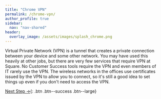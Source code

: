 ```yaml
---
title: "Chrome VPN"
permalink: /chrome-vpn/
author_profile: true
sidebar:
  nav: "nav-shared"
header:
  overlay_image: /assets/images/splash_chrome.png
---
```


Virtual Private Network (VPN) is a tunnel that creates a private connection between your device and some other network. You may have used this heavily at other jobs, but there are very few services that require VPN at Square. No Customer Success tools require the VPN and even members of IT rarely use the VPN.  The wireless networks in the offices use certificates issued by the VPN to allow you to connect, so it's still a good idea to set things up even if you don't need to access the VPN.




[Next Step &rarr;](/go/){: .btn .btn--success .btn--large}
